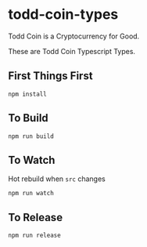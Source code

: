 # todd-coin-types

Todd Coin is a Cryptocurrency for Good.

These are Todd Coin Typescript Types.

## First Things First

`npm install`

## To Build

`npm run build`

## To Watch

Hot rebuild when `src` changes

`npm run watch`

## To Release

`npm run release`

